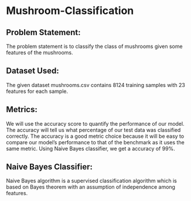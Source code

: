 # Mushroom-Classification

## Problem Statement:

The problem statement is to classify the class of mushrooms given some features of the mushrooms. 

## Dataset Used:

The given dataset mushrooms.csv contains 8124 training samples with 23 features for each sample. 

## Metrics:

We will use the accuracy score to quantify the performance of our model. The accuracy will tell us what percentage of our test data was classified correctly. The accuracy is a good metric choice because it will be easy to compare our model’s performance to that of the benchmark as it uses the same metric. Using Naive Bayes classifier, we get a accuracy of 99%. 

## Naive Bayes Classifier:

Naive Bayes algorithm is a supervised classification algorithm which is based on Bayes theorem with an assumption of independence among features.

